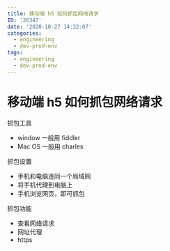 ```yaml
---
title: 移动端 h5 如何抓包网络请求
ID: '26347'
date: '2020-10-27 14:32:07'
categories:
  - engineering
  - dev-prod-env
tags:
  - engineering
  - dev-prod-env
---
```


# 移动端 h5 如何抓包网络请求

抓包工具

- window 一般用 fiddler
- Mac OS 一般用 charles

抓包设置

- 手机和电脑连同一个局域网
- 将手机代理到电脑上
- 手机浏览网页，即可抓包

抓包功能

- 查看网络请求
- 网址代理
- https
 
 
 
 
 
 
 
 
 
 
 
 
 
 
 
 
 
 
 
 
